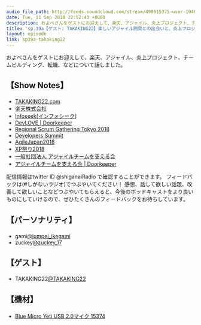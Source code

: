 ```yaml
---
audio_file_path: http://feeds.soundcloud.com/stream/498615375-user-194620696-sp39a-takaking22.mp3
date: Tue, 11 Sep 2018 22:52:43 +0000
description: およべさんをゲストにお迎えして、楽天、アジャイル、炎上プロジェクト、チームビルディング、転職、などについて話しました。
title: 'sp.39a【ゲスト: TAKAKING22】楽しいアジャイル開発との出会いと、炎上プロジェクトを鎮火するための「カイゼン」'
layout: episode
link: sp39a-takaking22
---
```


<p><span>およべさんをゲストにお迎えして、楽天、アジャイル、炎上プロジェクト、チームビルディング、転職、などについて話しました。</span></p>
<h2>
  <p>【Show Notes】</p>
</h2>
<ul>
  <li><a href="https://takaking22.com/" target="_blank">TAKAKING22.com</a></li>
  <li><a href="https://corp.rakuten.co.jp/" target="_blank">楽天株式会社</a></li>
  <li><a href="https://www.infoseek.co.jp/" target="_blank">Infoseek[インフォシーク]</a></li>
  <li><a href="https://devlove.doorkeeper.jp/" target="_blank">DevLOVE | Doorkeeper</a></li>
  <li><a href="https://2018.scrumgatheringtokyo.org/index.html" target="_blank">Regional Scrum Gathering Tokyo 2018</a></li>
  <li><a href="https://event.shoeisha.jp/devsumi/" target="_blank">Developers Summit</a></li>
  <li><a href="https://www.agilejapan.org/" target="_blank">AgileJapan2018</a></li>
  <li><a href="http://xpjug.com/xp2018-session-b-3-1/" target="_blank">XP祭り2018</a></li>
  <li><a href="http://www.agileteam.jp/" target="_blank">一般社団法人 アジャイルチームを支える会</a></li>
  <li><a href="https://agileteam.doorkeeper.jp/" target="_blank">アジャイルチームを支える会 | Doorkeeper</a></li>
</ul>
<p><span>
  配信情報はtwitter ID @shiganaiRadio で確認することができます。
  フィードバックは(#しがないラジオ)でつぶやいてください！
  感想、話して欲しい話題、改善して欲しいことなどつぶやいてもらえると、今後のポッドキャストをより良いものにしていけるので、ぜひたくさんのフィードバックをお待ちしています。
</span></p>
<h2>
  <p>【パーソナリティ】</p>
</h2>
<ul>
  <li>gami<a href="https://twitter.com/jumpei_ikegami" target="_blank">@jumpei_ikegami</a></li>
  <li>zuckey<a href="https://twitter.com/zuckey_17" target="_blank">@zuckey_17</a></li>
</ul>
<h2>
  <p>【ゲスト】</p>
</h2>
<ul>
  <li>TAKAKING22<a href="https://twitter.com/TAKAKING22" target="_blank">@TAKAKING22</a></li>
</ul>
<h2>
  <p>【機材】</p>
</h2>
<ul>
  <li><a href="http://amzn.to/2tlkud3" target="_blank">Blue Micro Yeti USB 2.0マイク 15374</a></li>
</ul>
